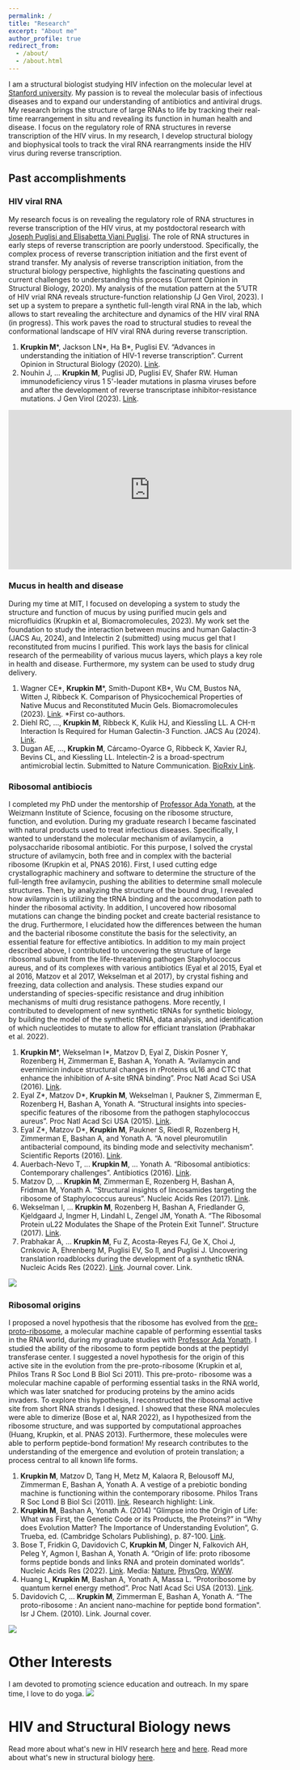 ```yaml
---
permalink: /
title: "Research"
excerpt: "About me"
author_profile: true
redirect_from: 
  - /about/
  - /about.html
---
```


I am a structural biologist studying HIV infection on the molecular level at [Stanford university](https://profiles.stanford.edu/miri-krupkin). My passion is to reveal the molecular basis of infectious diseases and to expand our understanding of antibiotics and antiviral drugs. My research brings the structure of large RNAs to life by tracking their real-time rearrangement in situ and revealing its function in human health and disease. I focus on the regulatory role of RNA structures in reverse transcription of the HIV virus. In my research, I develop structural biology and biophysical tools to track the viral RNA rearrangments inside the HIV virus during reverse transcription. 


## Past accomplishments

### HIV viral RNA
My research focus is on revealing the regulatory role of RNA structures in reverse transcription of the HIV virus, at my postdoctoral research with [Joseph Puglisi and Elisabetta Viani Puglisi](https://puglisi.stanford.edu). The role of RNA structures in early steps of reverse transcription are poorly understood. Specifically, the complex process of reverse transcription initiation and the first event of strand transfer. My analysis of reverse transcription initiation, from the structural biology perspective, highlights the fascinating questions and current challenges to understanding this process (Current Opinion in Structural Biology, 2020). My analysis of the mutation pattern at the 5’UTR of HIV vrial RNA reveals structure-function relationship (J Gen Virol, 2023). I set up a system to prepare a synthetic full-length viral RNA in the lab, which allows to start revealing the architecture and dynamics of the HIV viral RNA (in progress). This work paves the road to structural studies to reveal the conformational landscape of HIV viral RNA during reverse transcription. 

1. **Krupkin M**\*, Jackson LN\*, Ha B\*, Puglisi EV. “Advances in understanding the initiation of HIV-1 reverse transcription”. Current Opinion in Structural Biology (2020). [Link](https://www.sciencedirect.com/science/article/pii/S0959440X20301354?via%3Dihub).
2. Nouhin J, ... **Krupkin M**, Puglisi JD, Puglisi EV, Shafer RW. Human immunodeficiency virus 1 5'-leader mutations in plasma viruses before and after the development of reverse transcriptase inhibitor-resistance mutations. J Gen Virol (2023). [Link](https://www.microbiologyresearch.org/content/journal/jgv/10.1099/jgv.0.001898).

<iframe width="560" height="315" src="https://www.youtube.com/embed/HgKtNtVx-oQ?si=yAvsifTjvDl3rw0w" title="YouTube video player" frameborder="0" allow="accelerometer; autoplay; clipboard-write; encrypted-media; gyroscope; picture-in-picture; web-share" referrerpolicy="strict-origin-when-cross-origin" allowfullscreen></iframe>

### Mucus in health and disease 
During my time at MIT, I focused on developing a system to study the structure and function of mucus by using purified mucin gels and microfluidics (Krupkin et al, Biomacromolecules, 2023). My work set the foundation to study the interaction between mucins and human Galactin-3 (JACS Au, 2024), and Intelectin 2 (submitted) using mucus gel that I reconstituted from mucins I purified. This work lays the basis for clinical research of the permeability of various mucus layers, which plays a key role in health and disease. Furthermore, my system can be used to study drug delivery. 
1. Wagner CE\*, **Krupkin M**\*, Smith-Dupont KB\*, Wu CM, Bustos NA, Witten J, Ribbeck K. Comparison of Physicochemical Properties of Native Mucus and Reconstituted Mucin Gels. Biomacromolecules (2023). [Link](https://pubs.acs.org/doi/10.1021/acs.biomac.2c01016). \*First co-authors.
2. Diehl RC, ..., **Krupkin M**, Ribbeck K, Kulik HJ, and Kiessling LL. A CH-π Interaction Is Required for Human Galectin-3 Function. JACS Au (2024). [Link](https://pubs.acs.org/doi/10.1021/jacsau.4c00357).
3. Dugan AE, …, **Krupkin M**, Cárcamo-Oyarce G, Ribbeck K, Xavier RJ, Bevins CL, and Kiessling LL. Intelectin-2 is a broad-spectrum antimicrobial lectin. Submitted to Nature Communication. [BioRxiv Link](https://www.biorxiv.org/content/10.1101/2025.06.09.658748v1). 

### Ribosomal antibiocis 
I completed my PhD under the mentorship of [Professor Ada Yonath](http://www.weizmann.ac.il/sb/Pages/Yonath/), at the Weizmann Institute of Science, focusing on the ribosome structure, function, and evolution. 
During my graduate research I became fascinated with natural products used to treat infectious diseases. Specifically, I wanted to understand the molecular mechanism of avilamycin, a polysaccharide ribosomal antibiotic. For this purpose, I solved the crystal structure of avilamycin, both free and in complex with the bacterial ribosome (Krupkin et al, PNAS 2016). First, I used cutting edge crystallographic machinery and software to determine the structure of the full-length free avilamycin, pushing the abilities to determine small molecule structures. Then, by analyzing the structure of the bound drug, I revealed how avilamycin is utilizing the tRNA binding and the accommodation path to hinder the ribosomal activity. In addition, I uncovered how ribosomal mutations can change the binding pocket and create bacterial resistance to the drug. Furthermore, I elucidated how the differences between the human and the bacterial ribosome constitute the basis for the selectivity, an essential feature for effective antibiotics. 
In addition to my main project described above, I contributed to uncovering the structure of large ribosomal subunit from the life-threatening pathogen Staphylococcus aureus, and of its complexes with various antibiotics (Eyal et al 2015, Eyal et al 2016, Matzov et al 2017, Wekselman et al 2017), by crystal fishing and freezing, data collection and analysis. These studies expand our understanding of species-specific resistance and drug inhibition mechanisms of multi drug resistance pathogens. More recently, I contributed to development of new synthetic tRNAs for synthetic biology, by building the model of the synthetic tRNA, data analysis, and identification of which nucleotides to mutate to allow for efficiant translation (Prabhakar et al. 2022). 
1. **Krupkin M**\*, Wekselman I\*, Matzov D, Eyal Z, Diskin Posner Y, Rozenberg H, Zimmerman E, Bashan A, Yonath A. “Avilamycin and evernimicin induce structural changes in rProteins uL16 and CTC that enhance the inhibition of A-site tRNA binding”. Proc Natl Acad Sci USA (2016). [Link](https://www.pnas.org/content/113/44/E6796).
2. Eyal Z\*, Matzov D\*, **Krupkin M**, Wekselman I, Paukner S, Zimmerman E, Rozenberg H, Bashan A, Yonath A. “Structural insights into species-specific features of the ribosome from the pathogen staphylococcus aureus”. Proc Natl Acad Sci USA (2015). [Link](https://www.pnas.org/content/112/43/E5805).
3. Eyal Z\*, Matzov D\*, **Krupkin M**, Paukner S, Riedl R, Rozenberg H, Zimmerman E, Bashan A, and Yonath A. “A novel pleuromutilin antibacterial compound, its binding mode and selectivity mechanism”. Scientific Reports (2016). [Link](https://www.nature.com/articles/srep39004).
4. Auerbach-Nevo T, ... **Krupkin M**, ... Yonath A. “Ribosomal antibiotics: Contemporary challenges”. Antibiotics (2016). [Link](https://www.mdpi.com/2079-6382/5/3/24).
5. Matzov D, ... **Krupkin M**, Zimmerman E, Rozenberg H, Bashan A, Fridman M, Yonath A. “Structural insights of lincosamides targeting the ribosome of Staphylococcus aureus”. Nucleic Acids Res (2017). [Link](https://academic.oup.com/nar/article/45/17/10284/4056233).
6. Wekselman I, ... **Krupkin M**, Rozenberg H, Bashan A, Friedlander G, Kjeldgaard J, Ingmer H, Lindahl L, Zengel JM, Yonath A. “The Ribosomal Protein uL22 Modulates the Shape of the Protein Exit Tunnel”. Structure (2017). [Link](https://www.cell.com/structure/fulltext/S0969-2126(17)30184-3?_returnURL=https%3A%2F%2Flinkinghub.elsevier.com%2Fretrieve%2Fpii%2FS0969212617301843%3Fshowall%3Dtrue).
7. Prabhakar A, ... **Krupkin M**, Fu Z, Acosta-Reyes FJ, Ge X, Choi J, Crnkovic ́A, Ehrenberg M, Puglisi EV, So ̈ll, and Puglisi J. Uncovering translation roadblocks during the development of a synthetic tRNA. Nucleic Acids Res (2022). [Link](https://academic.oup.com/nar/article/50/18/10201/6649945?login=false). Journal cover. Link.

![](/images/avilamycin-wide.png) 

### Ribosomal origins 
I proposed a novel hypothesis that the ribosome has evolved from the [pre-proto-ribosome](https://www.ncbi.nlm.nih.gov/pmc/articles/PMC3158926/), a molecular machine capable of performing essential tasks in the RNA world, during my graduate studies with [Professor Ada Yonath](http://www.weizmann.ac.il/sb/Pages/Yonath/). I studied the ability of the ribosome to form peptide bonds at the peptidyl transferase center. I suggested a novel hypothesis for the origin of this active site in the evolution from the pre-proto-ribosome (Krupkin et al, Philos Trans R Soc Lond B Biol Sci 2011). This pre-proto- ribosome was a molecular machine capable of performing essential tasks in the RNA world, which was later snatched for producing proteins by the amino acids invaders. To explore this hypothesis, I reconstructed the ribosomal active site from short RNA strands I designed. I showed that these RNA molecules were able to dimerize (Bose et al, NAR 2022), as I hypothesized from the ribosome structure, and was supported by computational approaches (Huang, Krupkin, et al. PNAS 2013). Furthermore, these molecules were able to perform peptide-bond formation! My research contributes to the understanding of the emergence and evolution of protein translation; a process central to all known life forms.

1. **Krupkin M**, Matzov D, Tang H, Metz M, Kalaora R, Belousoff MJ, Zimmerman E, Bashan A, Yonath A. A vestige of a prebiotic bonding machine is functioning within the contemporary ribosome. Philos Trans R Soc Lond B Biol Sci (2011). [link](https://www.ncbi.nlm.nih.gov/pmc/articles/PMC3158926/). Research highlight: Link.
2. **Krupkin M**, Bashan A, Yonath A. (2014) “Glimpse into the Origin of Life: What was First, the Genetic Code or its Products, the Proteins?” in “Why does Evolution Matter? The Importance of Understanding Evolution”, G. Trueba, ed. (Cambridge Scholars Publishing), p. 87-100. [Link](https://books.google.com/books?id=f-OmBgAAQBAJ&pg=PA87&lpg=PA87&dq=Glimpse+into+the+Origin+of+Life:+What+was+First,+the+Genetic+Code+or+its+Products,+the+Proteins&source=bl&ots=OfDCcxfFms&sig=ACfU3U1jf3a2PyFrnEm_H8k-J_vAotgYvg&hl=en&sa=X&ved=2ahUKEwjwgOjcz_XpAhXTIjQIHcnGBGkQ6AEwAXoECAkQAQ#v=onepage&q=Glimpse%20into%20the%20Origin%20of%20Life%3A%20What%20was%20First%2C%20the%20Genetic%20Code%20or%20its%20Products%2C%20the%20Proteins&f=false).
3. Bose T, Fridkin G, Davidovich C, **Krupkin M**, Dinger N, Falkovich AH, Peleg Y, Agmon I, Bashan A, Yonath A. “Origin of life: proto ribosome forms peptide bonds and links RNA and protein dominated worlds”. Nucleic Acids Res (2022). [Link](https://academic.oup.com/nar/article/50/4/1815/6523807?login=false). Media: [Nature](), [PhysOrg](https://phys.org/news/2022-09-life-rna-pocket.html#google_vignette), [WWW]().
4.  Huang L, **Krupkin M**, Bashan A, Yonath A, Massa L. “Protoribosome by quantum kernel energy method”. Proc Natl Acad Sci USA (2013). [Link](https://www.pnas.org/doi/10.1073/pnas.1314112110).
5. Davidovich C, ... **Krupkin M**, Zimmerman E, Bashan A, Yonath A. “The proto-ribosome : An ancient nano-machine for peptide bond formation". Isr J Chem. (2010). Link. Journal cover.

  ![](/images/2011-protoribosome.png)     


Other Interests
======
I am devoted to promoting science education and outreach. 
In my spare time, I love to do yoga. 
![](/images/Yoga-Boston.png) 

HIV and Structural Biology news
======
Read more about what's new in HIV research [here](https://mirikrupkin.github.io/posts/2020/04/blog-post-2/) and [here](https://mirikrupkin.github.io/posts/2020/05/blog-post-1/). Read more about what's new in structural biology [here](https://mirikrupkin.github.io/posts/2020/06/blog-post-1/). 



